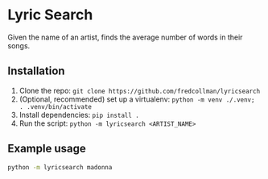 # Lyric Search

Given the name of an artist, finds the average number of words in their songs.

## Installation

1. Clone the repo: `git clone https://github.com/fredcollman/lyricsearch`
2. (Optional, recommended) set up a virtualenv: `python -m venv ./.venv; . .venv/bin/activate`
3. Install dependencies: `pip install .`
4. Run the script: `python -m lyricsearch <ARTIST_NAME>`

## Example usage

```sh
python -m lyricsearch madonna
```
